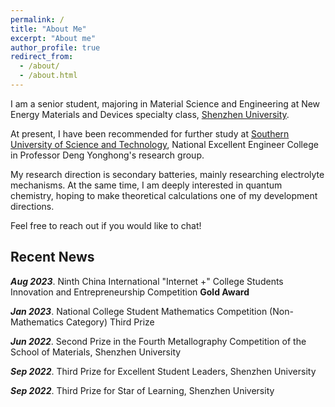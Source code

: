```yaml
---
permalink: /
title: "About Me"
excerpt: "About me"
author_profile: true
redirect_from: 
  - /about/
  - /about.html
---
```


I am a senior student, majoring in Material Science and Engineering at New Energy Materials and Devices specialty class, [Shenzhen University](https://cmse.szu.edu.cn/ywz/). 

At present, I have been recommended for further study at [Southern University of Science and Technology](https://www.sustech.edu.cn/en/), National Excellent Engineer College in Professor Deng Yonghong's research group.

My research direction is secondary batteries, mainly researching electrolyte mechanisms. At the same time, I am deeply interested in quantum chemistry, hoping to make theoretical calculations one of my development directions.

Feel free to reach out if you would like to chat!

## **Recent News**

***Aug 2023***. Ninth China International "Internet +" College Students Innovation and Entrepreneurship Competition **Gold Award**

***Jan 2023***. National College Student Mathematics Competition (Non-Mathematics Category) Third Prize

***Jun 2022***. Second Prize in the Fourth Metallography Competition of the School of Materials, Shenzhen University

***Sep 2022***. Third Prize for Excellent Student Leaders, Shenzhen University

***Sep 2022***. Third Prize for Star of Learning, Shenzhen University
